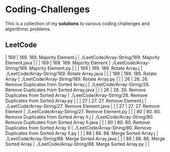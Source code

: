 # **Coding-Challenges**
This is a collection of my **solutions** to various coding challenges and algorithmic problems.

## LeetCode

| 169 | 169. 169. Majority Element.j | ./LeetCode/Array-String/169. Majority Element.java |  |
| 169 | 169. 169. Majority Element | ./LeetCode/Array-String/169. Majority Element.py |  |
| 189 | 189. 189. Rotate Array.j | ./LeetCode/Array-String/189. Rotate Array.java |  |
| 189 | 189. 189. Rotate Array | ./LeetCode/Array-String/189. Rotate Array.py |  |
| 26 | 26. 26. Remove Duplicates from Sorted Array.j | ./LeetCode/Array-String/26. Remove Duplicates from Sorted Array.java |  |
| 26 | 26. 26. Remove Duplicates from Sorted Array | ./LeetCode/Array-String/26. Remove Duplicates from Sorted Array.py |  |
| 27 | 27. 27. Remove Element.j | ./LeetCode/Array-String/27. Remove Element.java |  |
| 27 | 27. 27. Remove Element | ./LeetCode/Array-String/27. Remove Element.py |  |
| 80 | 80. 80. Remove Duplicates from Sorted Array II.j | ./LeetCode/Array-String/80. Remove Duplicates from Sorted Array II.java |  |
| 80 | 80. 80. Remove Duplicates from Sorted Array II | ./LeetCode/Array-String/80. Remove Duplicates from Sorted Array II.py |  |
| 88 | 88. 88. Merge Sorted Array.j | ./LeetCode/Array-String/88. Merge Sorted Array.java |  |
| 88 | 88. 88. Merge Sorted Array | ./LeetCode/Array-String/88. Merge Sorted Array.py |  |